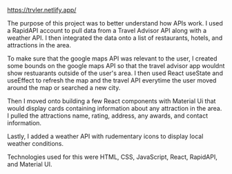 https://trvler.netlify.app/

The purpose of this project was to better understand how APIs work. I used a RapidAPI account to pull data from a Travel Advisor API along with a weather API. I then integrated the data onto a list of restaurants, hotels, and attractions in the area. 

To make sure that the google maps API was relevant to the user, I created some bounds on the google maps API so that the travel advisor app wouldnt show restuarants outside of the user's area. I then used React useState and useEffect to refresh the map and the travel API everytime the user moved around the map or searched a new city. 

Then I moved onto building a few React components with Material Ui that would display cards containing information about any attraction in the area. I pulled the attractions name, rating, address, any awards, and contact information. 

Lastly, I added a weather API with rudementary icons to display local weather conditions. 

Technologies used for this were HTML, CSS, JavaScript, React, RapidAPI, and Material UI. 
